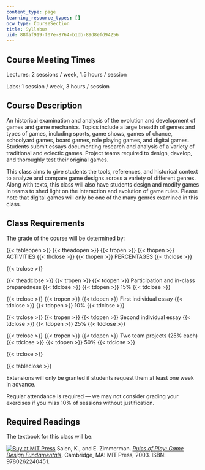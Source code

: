 ```yaml
---
content_type: page
learning_resource_types: []
ocw_type: CourseSection
title: Syllabus
uid: 88faf919-f07e-8764-b1db-89d8efd94256
---
```


Course Meeting Times
--------------------

Lectures: 2 sessions / week, 1.5 hours / session

Labs: 1 session / week, 3 hours / session

Course Description
------------------

An historical examination and analysis of the evolution and development of games and game mechanics. Topics include a large breadth of genres and types of games, including sports, game shows, games of chance, schoolyard games, board games, role playing games, and digital games. Students submit essays documenting research and analysis of a variety of traditional and eclectic games. Project teams required to design, develop, and thoroughly test their original games.

This class aims to give students the tools, references, and historical context to analyze and compare game designs across a variety of different genres. Along with texts, this class will also have students design and modify games in teams to shed light on the interaction and evolution of game rules. Please note that digital games will only be one of the many genres examined in this class.

Class Requirements
------------------

The grade of the course will be determined by:

{{< tableopen >}}
{{< theadopen >}}
{{< tropen >}}
{{< thopen >}}
ACTIVITIES
{{< thclose >}}
{{< thopen >}}
PERCENTAGES
{{< thclose >}}

{{< trclose >}}

{{< theadclose >}}
{{< tropen >}}
{{< tdopen >}}
Participation and in-class preparedness
{{< tdclose >}}
{{< tdopen >}}
15%
{{< tdclose >}}

{{< trclose >}}
{{< tropen >}}
{{< tdopen >}}
First individual essay
{{< tdclose >}}
{{< tdopen >}}
10%
{{< tdclose >}}

{{< trclose >}}
{{< tropen >}}
{{< tdopen >}}
Second individual essay
{{< tdclose >}}
{{< tdopen >}}
25%
{{< tdclose >}}

{{< trclose >}}
{{< tropen >}}
{{< tdopen >}}
Two team projects (25% each)
{{< tdclose >}}
{{< tdopen >}}
50%
{{< tdclose >}}

{{< trclose >}}

{{< tableclose >}}

Extensions will only be granted if students request them at least one week in advance.

Regular attendance is required — we may not consider grading your exercises if you miss 10% of sessions without justification.

Required Readings
-----------------

The textbook for this class will be:

[![Buy at MIT Press](/images/mp_logo.gif)](https://mitpress.mit.edu/9780262240451) Salen, K., and E. Zimmerman. [_Rules of Play: Game Design Fundamentals_](https://mitpress.mit.edu/9780262240451). Cambridge, MA: MIT Press, 2003. ISBN: 9780262240451.